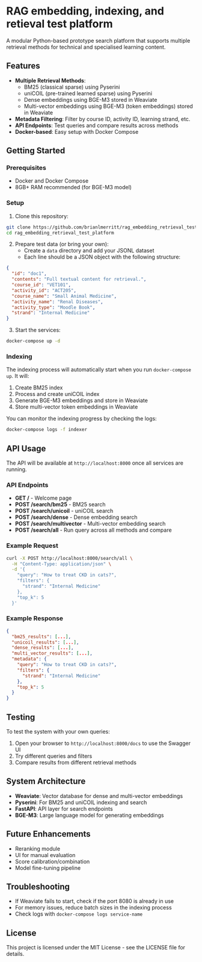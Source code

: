 # RAG embedding, indexing, and retieval test platform

A modular Python-based prototype search platform that supports multiple retrieval methods for technical and specialised learning content.

## Features

- **Multiple Retrieval Methods**:
  - BM25 (classical sparse) using Pyserini
  - uniCOIL (pre-trained learned sparse) using Pyserini
  - Dense embeddings using BGE-M3 stored in Weaviate
  - Multi-vector embeddings using BGE-M3 (token embeddings) stored in Weaviate
- **Metadata Filtering**: Filter by course ID, activity ID, learning strand, etc.
- **API Endpoints**: Test queries and compare results across methods
- **Docker-based**: Easy setup with Docker Compose

## Getting Started

### Prerequisites

- Docker and Docker Compose
- 8GB+ RAM recommended (for BGE-M3 model)

### Setup

1. Clone this repository:

```bash
git clone https://github.com/brianlmerritt/rag_embedding_retrieval_test_platform.git
cd rag_embedding_retrieval_test_platform
```

2. Prepare test data (or bring your own):
   - Create a `data` directory and add your JSONL dataset
   - Each line should be a JSON object with the following structure:

```json
{
  "id": "doc1",
  "contents": "Full textual content for retrieval.",
  "course_id": "VET101",
  "activity_id": "ACT205",
  "course_name": "Small Animal Medicine",
  "activity_name": "Renal Diseases",
  "activity_type": "Moodle Book",
  "strand": "Internal Medicine"
}
```

3. Start the services:

```bash
docker-compose up -d
```

### Indexing

The indexing process will automatically start when you run `docker-compose up`. It will:

1. Create BM25 index
2. Process and create uniCOIL index
3. Generate BGE-M3 embeddings and store in Weaviate
4. Store multi-vector token embeddings in Weaviate

You can monitor the indexing progress by checking the logs:

```bash
docker-compose logs -f indexer
```

## API Usage

The API will be available at `http://localhost:8000` once all services are running.

### API Endpoints

- **GET /** - Welcome page
- **POST /search/bm25** - BM25 search
- **POST /search/unicoil** - uniCOIL search
- **POST /search/dense** - Dense embedding search
- **POST /search/multivector** - Multi-vector embedding search
- **POST /search/all** - Run query across all methods and compare

### Example Request

```bash
curl -X POST http://localhost:8000/search/all \
  -H "Content-Type: application/json" \
  -d '{
    "query": "How to treat CKD in cats?",
    "filters": {
      "strand": "Internal Medicine"
    },
    "top_k": 5
  }'
```

### Example Response

```json
{
  "bm25_results": [...],
  "unicoil_results": [...],
  "dense_results": [...],
  "multi_vector_results": [...],
  "metadata": {
    "query": "How to treat CKD in cats?",
    "filters": {
      "strand": "Internal Medicine"
    },
    "top_k": 5
  }
}
```

## Testing

To test the system with your own queries:

1. Open your browser to `http://localhost:8000/docs` to use the Swagger UI
2. Try different queries and filters
3. Compare results from different retrieval methods

## System Architecture

- **Weaviate**: Vector database for dense and multi-vector embeddings
- **Pyserini**: For BM25 and uniCOIL indexing and search
- **FastAPI**: API layer for search endpoints
- **BGE-M3**: Large language model for generating embeddings

## Future Enhancements

- Reranking module
- UI for manual evaluation
- Score calibration/combination
- Model fine-tuning pipeline

## Troubleshooting

- If Weaviate fails to start, check if the port 8080 is already in use
- For memory issues, reduce batch sizes in the indexing process
- Check logs with `docker-compose logs service-name`

## License

This project is licensed under the MIT License - see the LICENSE file for details.